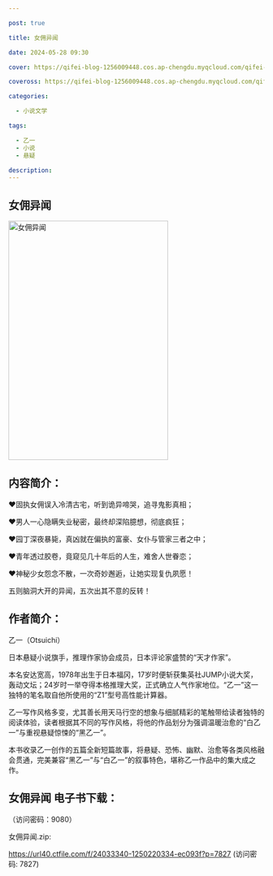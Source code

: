 ```yaml
---

post: true

title: 女佣异闻

date: 2024-05-28 09:30

cover: https://qifei-blog-1256009448.cos.ap-chengdu.myqcloud.com/qifei-blog/660016fa9f345e8d0322b25a.jpg

coveross: https://qifei-blog-1256009448.cos.ap-chengdu.myqcloud.com/qifei-blog/660016fa9f345e8d0322b25a.jpg

categories:

  - 小说文学

tags:

  - 乙一
  - 小说
  - 悬疑

description:
---
```


## 女佣异闻
<img alt="女佣异闻 " class="aligncenter loading" data-was-processed="true" decoding="async" fetchpriority="high" height="471" src="https://qifei-blog-1256009448.cos.ap-chengdu.myqcloud.com/qifei-blog/660016fa9f345e8d0322b25a.jpg " style="cursor: zoom-in;" width="314"/>

## 内容简介：

♥固执女佣误入冷清古宅，听到诡异啼哭，追寻鬼影真相；

♥男人一心隐瞒失业秘密，最终却深陷臆想，彻底疯狂；

♥园丁深夜暴毙，真凶就在偏执的富豪、女仆与管家三者之中；

♥青年透过胶卷，竟窥见几十年后的人生，难舍人世眷恋；

♥神秘少女怨念不散，一次奇妙邂逅，让她实现复仇夙愿！

五则脑洞大开的异闻，五次出其不意的反转！

## 作者简介：

乙一（Otsuichi）

日本悬疑小说旗手，推理作家协会成员，日本评论家盛赞的“天才作家”。

本名安达宽高，1978年出生于日本福冈，17岁时便斩获集英社JUMP小说大奖，轰动文坛；24岁时一举夺得本格推理大奖，正式确立人气作家地位。“乙一”这一独特的笔名取自他所使用的“Z1”型号高性能计算器。

乙一写作风格多变，尤其善长用天马行空的想象与细腻精彩的笔触带给读者独特的阅读体验，读者根据其不同的写作风格，将他的作品划分为强调温暖治愈的“白乙一”与重视悬疑惊悚的“黑乙一”。

本书收录乙一创作的五篇全新短篇故事，将悬疑、恐怖、幽默、治愈等各类风格融会贯通，完美兼容“黑乙一”与“白乙一”的叙事特色，堪称乙一作品中的集大成之作。

## 女佣异闻 电子书下载：

 （访问密码：9080）

女佣异闻.zip: 

https://url40.ctfile.com/f/24033340-1250220334-ec093f?p=7827 (访问密码: 7827)
